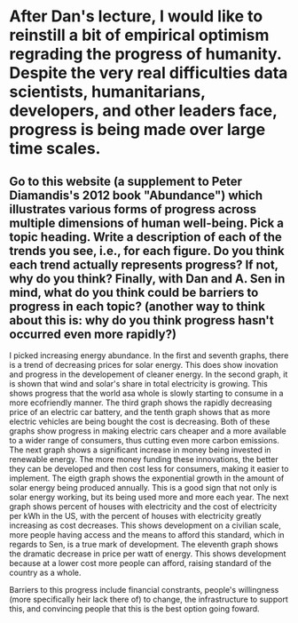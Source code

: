 # After Dan's lecture, I would like to reinstill a bit of empirical optimism regrading the progress of humanity. Despite the very real difficulties data scientists, humanitarians, developers, and other leaders face, progress is being made over large time scales.
## Go to this website (a supplement to Peter Diamandis's 2012 book "Abundance") which illustrates various forms of progress across multiple dimensions of human well-being. Pick a topic heading. Write a description of each of the trends you see, i.e., for each figure. Do you think each trend actually represents progress? If not, why do you think? Finally, with Dan and A. Sen in mind, what do you think could be barriers to progress in each topic? (another way to think about this is: why do you think progress hasn't occurred even more rapidly?) 

I picked increasing energy abundance. In the first and seventh graphs, there is a trend of decreasing prices for solar energy. This does show inovation and progress in the developement of cleaner energy. In the second graph, it is shown that wind and solar's share in total electricity is growing. This shows progress that the world asa whole is slowly starting to consume in a more ecofriendly manner. The third graph shows the rapidly decreasing price of an electric car battery, and the tenth graph shows that as more electric vehicles are being bought the cost is decreasing. Both of these graphs show progress in making electric cars cheaper and a more available to a wider range of consumers, thus cutting even more carbon emissions. The next graph shows a significant increase in money being invested in renewable energy. The more money funding these innovations, the better they can be developed and then cost less for consumers, making it easier to implement. The eigth graph shows the exponential growth in the amount of solar energy being produced annually. This is a good sign that not only is solar energy working, but its being used more and more each year. The next graph shows percent of houses with electricity and the cost of electricity per kWh in the US, with the percent of houses with electricity greatly increasing as cost decreases. This shows development on a civilian scale, more people having access and the means to afford this standard, which in regards to Sen, is a true mark of development. The eleventh graph shows the dramatic decrease in price per watt of energy. This shows development because at a lower cost more people can afford, raising standard of the country as a whole.

Barriers to this progress include financial constrants, people's willingness (more specifically heir lack there of) to change, the infrastructure to support this, and convincing people that this is the best option going foward.
